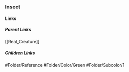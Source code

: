 ### Insect
#### Links
##### Parent Links
[[Real_Creature]]
##### Children Links
#Folder/Reference
#Folder/Color/Green
#Folder/Subcolor/1

